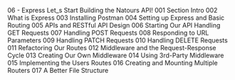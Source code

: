 06 - Express Let_s Start Building the Natours API!
001 Section Intro
002 What is Express
003 Installing Postman
004 Setting up Express and Basic Routing
005 APIs and RESTful API Design
006 Starting Our API Handling GET Requests
007 Handling POST Requests
008 Responding to URL Parameters
009 Handling PATCH Requests
010 Handling DELETE Requests
011 Refactoring Our Routes
012 Middleware and the Request-Response Cycle
013 Creating Our Own Middleware
014 Using 3rd-Party Middleware
015 Implementing the Users Routes
016 Creating and Mounting Multiple Routers
017 A Better File Structure
